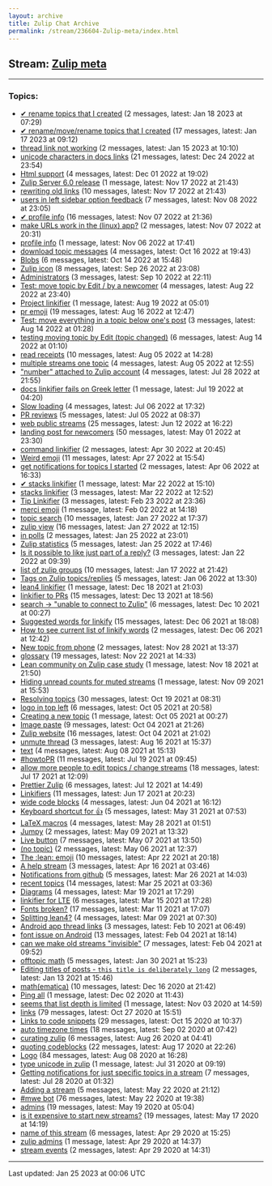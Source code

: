 ```yaml
---
layout: archive
title: Zulip Chat Archive
permalink: /stream/236604-Zulip-meta/index.html
---
```


## Stream: [Zulip meta](https://leanprover-community.github.io/archive/stream/236604-Zulip-meta/index.html)
---

### Topics:

* [✔ rename topics that I created](topic/.E2.9C.94.20rename.20topics.20that.20I.20created.html) (2 messages, latest: Jan 18 2023 at 07:29)
* [✔ rename/move/rename topics that I created](topic/.E2.9C.94.20rename.2Fmove.2Frename.20topics.20that.20I.20created.html) (17 messages, latest: Jan 17 2023 at 09:12)
* [thread link not working](topic/thread.20link.20not.20working.html) (2 messages, latest: Jan 15 2023 at 10:10)
* [unicode characters in docs links](topic/unicode.20characters.20in.20docs.20links.html) (21 messages, latest: Dec 24 2022 at 23:54)
* [Html support](topic/Html.20support.html) (4 messages, latest: Dec 01 2022 at 19:02)
* [Zulip Server 6.0 release](topic/Zulip.20Server.206.2E0.20release.html) (1 message, latest: Nov 17 2022 at 21:43)
* [rewriting old links](topic/rewriting.20old.20links.html) (10 messages, latest: Nov 17 2022 at 21:43)
* [users in left sidebar option feedback](topic/users.20in.20left.20sidebar.20option.20feedback.html) (7 messages, latest: Nov 08 2022 at 23:05)
* [✔ profile info](topic/.E2.9C.94.20profile.20info.html) (16 messages, latest: Nov 07 2022 at 21:36)
* [make URLs work in the (linux) app?](topic/make.20URLs.20work.20in.20the.20(linux).20app.3F.html) (2 messages, latest: Nov 07 2022 at 20:31)
* [profile info](topic/profile.20info.html) (1 message, latest: Nov 06 2022 at 17:41)
* [download topic messages](topic/download.20topic.20messages.html) (4 messages, latest: Oct 16 2022 at 19:43)
* [Blobs](topic/Blobs.html) (6 messages, latest: Oct 14 2022 at 15:48)
* [Zulip icon](topic/Zulip.20icon.html) (8 messages, latest: Sep 26 2022 at 23:08)
* [Administrators](topic/Administrators.html) (3 messages, latest: Sep 10 2022 at 22:11)
* [Test: move topic by Edit / by a newcomer](topic/Test.3A.20move.20topic.20by.20Edit.20.2F.20by.20a.20newcomer.html) (4 messages, latest: Aug 22 2022 at 23:40)
* [Project linkifier](topic/Project.20linkifier.html) (1 message, latest: Aug 19 2022 at 05:01)
* [pr emoji](topic/pr.20emoji.html) (19 messages, latest: Aug 16 2022 at 12:47)
* [Test: move everything in a topic below one's post](topic/Test.3A.20move.20everything.20in.20a.20topic.20below.20one's.20post.html) (3 messages, latest: Aug 14 2022 at 01:28)
* [testing moving topic by Edit (topic changed)](topic/testing.20moving.20topic.20by.20Edit.20(topic.20changed).html) (6 messages, latest: Aug 14 2022 at 01:10)
* [read receipts](topic/read.20receipts.html) (10 messages, latest: Aug 05 2022 at 14:28)
* [multiple streams one topic](topic/multiple.20streams.20one.20topic.html) (4 messages, latest: Aug 05 2022 at 12:55)
* ["number" attached to Zulip account](topic/.22number.22.20attached.20to.20Zulip.20account.html) (4 messages, latest: Jul 28 2022 at 21:55)
* [docs linkifier fails on Greek letter](topic/docs.20linkifier.20fails.20on.20Greek.20letter.html) (1 message, latest: Jul 19 2022 at 04:20)
* [Slow loading](topic/Slow.20loading.html) (4 messages, latest: Jul 06 2022 at 17:32)
* [PR reviews](topic/PR.20reviews.html) (5 messages, latest: Jul 05 2022 at 08:37)
* [web public streams](topic/web.20public.20streams.html) (25 messages, latest: Jun 12 2022 at 16:22)
* [landing post for newcomers](topic/landing.20post.20for.20newcomers.html) (50 messages, latest: May 01 2022 at 23:30)
* [command linkifier](topic/command.20linkifier.html) (2 messages, latest: Apr 30 2022 at 20:45)
* [Weird emoji](topic/Weird.20emoji.html) (11 messages, latest: Apr 27 2022 at 15:54)
* [get notifications for topics I started](topic/get.20notifications.20for.20topics.20I.20started.html) (2 messages, latest: Apr 06 2022 at 16:33)
* [✔ stacks linkifier](topic/.E2.9C.94.20stacks.20linkifier.html) (1 message, latest: Mar 22 2022 at 15:10)
* [stacks linkifier](topic/stacks.20linkifier.html) (3 messages, latest: Mar 22 2022 at 12:52)
* [Tip Linkifier](topic/Tip.20Linkifier.html) (3 messages, latest: Feb 23 2022 at 23:36)
* [merci emoji](topic/merci.20emoji.html) (1 message, latest: Feb 02 2022 at 14:18)
* [topic search](topic/topic.20search.html) (10 messages, latest: Jan 27 2022 at 17:37)
* [zulip view](topic/zulip.20view.html) (16 messages, latest: Jan 27 2022 at 12:15)
* [<time> in polls](topic/.3Ctime.3E.20in.20polls.html) (2 messages, latest: Jan 25 2022 at 23:01)
* [Zulip statistics](topic/Zulip.20statistics.html) (5 messages, latest: Jan 25 2022 at 17:46)
* [Is it possible to like just part  of a reply?](topic/Is.20it.20possible.20to.20like.20just.20part.20.20of.20a.20reply.3F.html) (3 messages, latest: Jan 22 2022 at 09:39)
* [list of zulip groups](topic/list.20of.20zulip.20groups.html) (10 messages, latest: Jan 17 2022 at 21:42)
* [Tags on Zulip topics/replies](topic/Tags.20on.20Zulip.20topics.2Freplies.html) (5 messages, latest: Jan 06 2022 at 13:30)
* [lean4 linkifier](topic/lean4.20linkifier.html) (1 message, latest: Dec 18 2021 at 21:03)
* [linkifier to PRs](topic/linkifier.20to.20PRs.html) (15 messages, latest: Dec 13 2021 at 18:56)
* [search -> "unable to connect to Zulip"](topic/search.20-.3E.20.22unable.20to.20connect.20to.20Zulip.22.html) (6 messages, latest: Dec 10 2021 at 00:27)
* [Suggested words for linkify](topic/Suggested.20words.20for.20linkify.html) (15 messages, latest: Dec 06 2021 at 18:08)
* [How to see current list of linkify words](topic/How.20to.20see.20current.20list.20of.20linkify.20words.html) (2 messages, latest: Dec 06 2021 at 12:42)
* [New topic from phone](topic/New.20topic.20from.20phone.html) (2 messages, latest: Nov 28 2021 at 13:37)
* [glossary](topic/glossary.html) (19 messages, latest: Nov 22 2021 at 14:33)
* [Lean community on Zulip case study](topic/Lean.20community.20on.20Zulip.20case.20study.html) (1 message, latest: Nov 18 2021 at 21:50)
* [Hiding unread counts for muted streams](topic/Hiding.20unread.20counts.20for.20muted.20streams.html) (1 message, latest: Nov 09 2021 at 15:53)
* [Resolving topics](topic/Resolving.20topics.html) (30 messages, latest: Oct 19 2021 at 08:31)
* [logo in top left](topic/logo.20in.20top.20left.html) (6 messages, latest: Oct 05 2021 at 20:58)
* [Creating a new topic](topic/Creating.20a.20new.20topic.html) (1 message, latest: Oct 05 2021 at 00:27)
* [Image paste](topic/Image.20paste.html) (9 messages, latest: Oct 04 2021 at 21:26)
* [Zulip website](topic/Zulip.20website.html) (16 messages, latest: Oct 04 2021 at 21:02)
* [unmute thread](topic/unmute.20thread.html) (3 messages, latest: Aug 16 2021 at 15:37)
* [text](topic/text.html) (4 messages, latest: Aug 08 2021 at 15:13)
* [#howtoPR](topic/.23howtoPR.html) (11 messages, latest: Jul 19 2021 at 09:45)
* [allow more people to edit topics / change streams](topic/allow.20more.20people.20to.20edit.20topics.20.2F.20change.20streams.html) (18 messages, latest: Jul 17 2021 at 12:09)
* [Prettier Zulip](topic/Prettier.20Zulip.html) (6 messages, latest: Jul 12 2021 at 14:49)
* [Linkifiers](topic/Linkifiers.html) (11 messages, latest: Jun 17 2021 at 20:23)
* [wide code blocks](topic/wide.20code.20blocks.html) (4 messages, latest: Jun 04 2021 at 16:12)
* [Keyboard shortcut for :+1:](topic/Keyboard.20shortcut.20for.20.3A.2B1.3A.html) (5 messages, latest: May 31 2021 at 07:53)
* [LaTeX macros](topic/LaTeX.20macros.html) (4 messages, latest: May 28 2021 at 01:51)
* [Jumpy](topic/Jumpy.html) (2 messages, latest: May 09 2021 at 13:32)
* [Live button](topic/Live.20button.html) (7 messages, latest: May 07 2021 at 13:50)
* [(no topic)](topic/(no.20topic).html) (2 messages, latest: May 06 2021 at 12:37)
* [The :lean: emoji](topic/The.20.3Alean.3A.20emoji.html) (10 messages, latest: Apr 22 2021 at 20:18)
* [A help stream](topic/A.20help.20stream.html) (3 messages, latest: Apr 16 2021 at 03:46)
* [Notifications from github](topic/Notifications.20from.20github.html) (5 messages, latest: Mar 26 2021 at 14:03)
* [recent topics](topic/recent.20topics.html) (14 messages, latest: Mar 25 2021 at 03:36)
* [Diagrams](topic/Diagrams.html) (4 messages, latest: Mar 19 2021 at 17:29)
* [linkifier for LTE](topic/linkifier.20for.20LTE.html) (6 messages, latest: Mar 15 2021 at 17:28)
* [Fonts broken?](topic/Fonts.20broken.3F.html) (17 messages, latest: Mar 11 2021 at 17:07)
* [Splitting lean4?](topic/Splitting.20lean4.3F.html) (4 messages, latest: Mar 09 2021 at 07:30)
* [Android app thread links](topic/Android.20app.20thread.20links.html) (3 messages, latest: Feb 10 2021 at 06:49)
* [font issue on Android](topic/font.20issue.20on.20Android.html) (13 messages, latest: Feb 04 2021 at 18:14)
* [can we make old streams "invisible"](topic/can.20we.20make.20old.20streams.20.22invisible.22.html) (7 messages, latest: Feb 04 2021 at 09:52)
* [offtopic math](topic/offtopic.20math.html) (5 messages, latest: Jan 30 2021 at 15:23)
* [Editing titles of posts - `this title is deliberately long`](topic/Editing.20titles.20of.20posts.20-.20.60this.20title.20is.20deliberately.20long.60.html) (2 messages, latest: Jan 13 2021 at 15:46)
* [math(ematica)](topic/math(ematica).html) (10 messages, latest: Dec 16 2020 at 21:42)
* [Ping all](topic/Ping.20all.html) (1 message, latest: Dec 02 2020 at 11:43)
* [seems that list depth is limited](topic/seems.20that.20list.20depth.20is.20limited.html) (1 message, latest: Nov 03 2020 at 14:59)
* [links](topic/links.html) (79 messages, latest: Oct 27 2020 at 15:51)
* [Links to code snippets](topic/Links.20to.20code.20snippets.html) (29 messages, latest: Oct 15 2020 at 10:37)
* [auto timezone times](topic/auto.20timezone.20times.html) (18 messages, latest: Sep 02 2020 at 07:42)
* [curating zulip](topic/curating.20zulip.html) (6 messages, latest: Aug 26 2020 at 04:41)
* [quoting codeblocks](topic/quoting.20codeblocks.html) (22 messages, latest: Aug 17 2020 at 22:26)
* [Logo](topic/Logo.html) (84 messages, latest: Aug 08 2020 at 16:28)
* [type unicode in zulip](topic/type.20unicode.20in.20zulip.html) (1 message, latest: Jul 31 2020 at 09:19)
* [Getting notifications for just specific topics in a stream](topic/Getting.20notifications.20for.20just.20specific.20topics.20in.20a.20stream.html) (7 messages, latest: Jul 28 2020 at 01:32)
* [Adding a stream](topic/Adding.20a.20stream.html) (5 messages, latest: May 22 2020 at 21:12)
* [#mwe bot](topic/.23mwe.20bot.html) (76 messages, latest: May 22 2020 at 19:38)
* [admins](topic/admins.html) (19 messages, latest: May 19 2020 at 05:04)
* [is it expensive to start new streams?](topic/is.20it.20expensive.20to.20start.20new.20streams.3F.html) (19 messages, latest: May 17 2020 at 14:19)
* [name of this stream](topic/name.20of.20this.20stream.html) (6 messages, latest: Apr 29 2020 at 15:25)
* [zulip admins](topic/zulip.20admins.html) (1 message, latest: Apr 29 2020 at 14:37)
* [stream events](topic/stream.20events.html) (2 messages, latest: Apr 29 2020 at 14:31)

<hr><p>Last updated: Jan 25 2023 at 00:06 UTC</p>